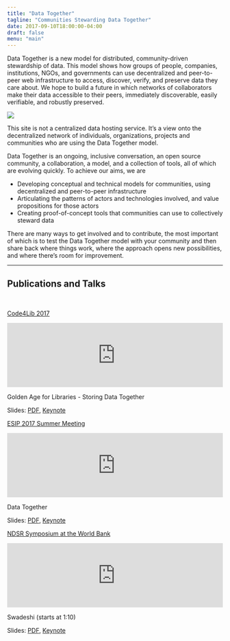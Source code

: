 ```yaml
---
title: "Data Together"
tagline: "Communities Stewarding Data Together"
date: 2017-09-10T18:00:00-04:00
draft: false
menu: "main"
---
```


<section class="signup container">
  <div class="row">
    <div class="text col-md-6 col-sm-12 col-xs-12">
      <p class="sub-emphasis">Data Together is a new model for distributed, community-driven stewardship of data. This model shows how groups of people, companies, institutions, NGOs, and governments can use decentralized and peer-to-peer web infrastructure to access, discover, verify, and preserve data they care about. We hope to build a future in which networks of collaborators make their data accessible to their peers, immediately discoverable, easily verifiable, and robustly preserved.</p>
      <!-- <a class="btn btn-large bg-red white" href="/primers">Get Started</a> -->
    </div>
    <div class="image metadata col-md-4 offset-md-2"><img src="https://s3.us-east-2.amazonaws.com/static.archivers.space/add-metadata.png"></div>
  </div>
</section>

<section class="dweb-view colorized bg-red">
  <div class="container">
    <div class="row">
      <div class="text col-md-6 col-sm-12 col-xs-12">
        <p class="emphasis">
          This site is not a centralized data hosting service. It’s a view onto the decentralized network of individuals, organizations, projects and communities who are using the Data Together model.
        </p>
      </div>
    </div>
  </div>
</section>

<section class="signup community container">
  <div class="row">
    <div class="text col-md-6 col-sm-12 col-xs-12 sub-emphasis">
      <p>
        Data Together is an ongoing, inclusive conversation, an open source community, a collaboration, a model, and a collection of tools, all of which are evolving quickly. To achieve our aims, we are
        <ul>
          <li>Developing conceptual and technical models for communities, using decentralized and peer-to-peer infrastructure</li>
          <li>Articulating the patterns of actors and technologies involved, and value propositions for those actors</li>
          <li>Creating proof-of-concept tools that communities can use to collectively steward data</li>
        </ul>
      </p>
      <p>
        There are many ways to get involved and to contribute, the most important of which  is to test the Data Together model with your community and then share back where things work, where the approach opens new possibilities, and where there’s room for improvement.
      </p>
    </div>
    <div class="image col-md-4 offset-md-2"></div>
  </div>
</section>

<section>
  <div class="container">
    <div class="row">
      <hr class="red" />
      <h2 class="tagline">Publications and Talks</h2>
      <br />
      <div class="text col-md-4">
        <p><a href="http://2017.code4lib.org/">Code4Lib 2017</a></p>
        <iframe max-height="315" width="100%" src="https://www.youtube.com/embed/xRuPShYelm4" frameborder="0" allowfullscreen></iframe>
        <p>Golden Age for Libraries - Storing Data Together</p>
        <p>Slides: <a href="presentations/Code4Lib%202017%20-%20Golden%20Age%20for%20Libraries%20-%20Storing%20Data%20Together.pdf">PDF</a>, <a href="presentations/Code4Lib%202017%20-%20Golden%20Age%20for%20Libraries%20-%20Storing%20Data%20Together.key">Keynote</a> </p>
      </div>
      <div class="text col-md-4">
        <p><a href="http://www.esipfed.org/meetings/upcoming-meetings/esip-summer-meeting-2017">ESIP 2017 Summer Meeting</a></p>
        <iframe max-height="315" width="100%" src="https://www.youtube.com/embed/8fP4M0iAYGs?t=1h7m42s" frameborder="0" allowfullscreen></iframe>
        <p>Data Together</p>
        <p>Slides: <a href="presentations/Data%20Together%20-%20ESIP%20Summer%20Meeting%20July%202017.pdf">PDF</a>, <a href="presentations/Data%20Together%20-%20ESIP%20Summer%20Meeting%20July%202017.key">Keynote</a> </p>
      </div>
      <div class="text col-md-4">
        <p><a href="https://archive.org/details/ndsr-dc-2017">NDSR Symposium at the World Bank</a></p>
        <iframe src="https://archive.org/embed/ndsr-dc-2017/04_Speaker_3_Matt_Zumwalt.mp4" max-height="315" width="100%" frameborder="0" webkitallowfullscreen="true" mozallowfullscreen="true" allowfullscreen></iframe>
        <p>Swadeshi (starts at 1:10)</p>
        <p>Slides: <a href="/presentations/Data%20Together%20-%20NDSR%20-%20swadeshi.pdf">PDF</a>, <a href="/presentations/Data%20Together%20-%20NDSR%20-%20swadeshi.key">Keynote</a> </p>
      </div>
    </div>
  </div>
</section>
